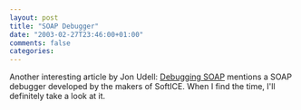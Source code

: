 ```yaml
---
layout: post
title: "SOAP Debugger"
date: "2003-02-27T23:46:00+01:00"
comments: false
categories: 
---
```


<p>Another interesting article by Jon Udell: <a href="http://www.infoworld.com/article/02/11/19/021121opwebserv_1.html" title="Debugging SOAP">Debugging SOAP</a> mentions a SOAP debugger developed by the makers of SoftICE. When I find the time, I'll definitely take a look at it.</p>

